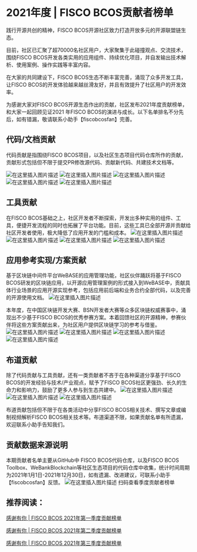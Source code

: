 # 2021年度 | FISCO BCOS贡献者榜单
践行开源共创的精神，FISCO BCOS开源社区致力打造开放多元的开源联盟链生态。

目前，社区已汇聚了超70000名社区用户，大家聚集于此碰撞观点、交流技术，围绕FISCO BCOS开发各类实用的应用组件、持续优化项目，并自发输出技术解析、使用案例、操作实践等丰富内容。

在大家的共同建设下，FISCO BCOS生态不断丰富完善，涌现了众多开发工具，让FISCO BCOS的开发体验越来越丝滑友好，并且有效提升了社区用户的开发效率。

为感谢大家对FISCO BCOS开源生态作出的贡献，社区发布2021年度贡献榜单，和大家一起回顾见证2021 年FISCO BCOS的演进与成长。以下名单排名不分先后，如有错漏，敬请联系小助手【fiscobcosfan】完善。

 ## 代码/文档贡献

代码贡献是指围绕FISCO BCOS项目，以及社区生态项目代码仓库所作的贡献，贡献形式包括但不限于提交PR修改源代码、贡献新代码、共建技术文档等。

![在这里插入图片描述](https://img-blog.csdnimg.cn/6e00e24dae6149288cd3ae9763e71d4c.png?x-oss-process=image/watermark,type_d3F5LXplbmhlaQ,shadow_50,text_Q1NETiBARklTQ09fQkNPUw==,size_20,color_FFFFFF,t_70,g_se,x_16)
![在这里插入图片描述](https://img-blog.csdnimg.cn/0cee16848cb14ace929482aa4cf453db.png?x-oss-process=image/watermark,type_d3F5LXplbmhlaQ,shadow_50,text_Q1NETiBARklTQ09fQkNPUw==,size_20,color_FFFFFF,t_70,g_se,x_16)
![在这里插入图片描述](https://img-blog.csdnimg.cn/43b96416ff1a451c98e75ba0db5104e9.png?x-oss-process=image/watermark,type_d3F5LXplbmhlaQ,shadow_50,text_Q1NETiBARklTQ09fQkNPUw==,size_20,color_FFFFFF,t_70,g_se,x_16)
![在这里插入图片描述](https://img-blog.csdnimg.cn/d3c147c960a241a9b1c0ccf369892f70.png?x-oss-process=image/watermark,type_d3F5LXplbmhlaQ,shadow_50,text_Q1NETiBARklTQ09fQkNPUw==,size_20,color_FFFFFF,t_70,g_se,x_16)
![在这里插入图片描述](https://img-blog.csdnimg.cn/4de372d6216d4ed5b95f63c43a9a44e6.png?x-oss-process=image/watermark,type_d3F5LXplbmhlaQ,shadow_50,text_Q1NETiBARklTQ09fQkNPUw==,size_20,color_FFFFFF,t_70,g_se,x_16)





## 工具贡献
在FISCO BCOS基础之上，社区开发者不断探索，开发出多种实用的组件、工具，便捷开发流程的同时也拓展了平台功能。目前，这些工具已全部开源并贡献给社区开发者使用，极大降低了应用开发的门槛和成本。
![在这里插入图片描述](https://img-blog.csdnimg.cn/abb7a5df708a4dd9af6b3148d49500a7.png?x-oss-process=image/watermark,type_d3F5LXplbmhlaQ,shadow_50,text_Q1NETiBARklTQ09fQkNPUw==,size_20,color_FFFFFF,t_70,g_se,x_16)
![在这里插入图片描述](https://img-blog.csdnimg.cn/2e924c091ca2471da17e9f560110b54f.png?x-oss-process=image/watermark,type_d3F5LXplbmhlaQ,shadow_50,text_Q1NETiBARklTQ09fQkNPUw==,size_20,color_FFFFFF,t_70,g_se,x_16)
![在这里插入图片描述](https://img-blog.csdnimg.cn/658a0ef933a444329508f51e9c62a9d0.png?x-oss-process=image/watermark,type_d3F5LXplbmhlaQ,shadow_50,text_Q1NETiBARklTQ09fQkNPUw==,size_20,color_FFFFFF,t_70,g_se,x_16)
![在这里插入图片描述](https://img-blog.csdnimg.cn/0e2bc681c2dd4db6869bb66ca979f570.png?x-oss-process=image/watermark,type_d3F5LXplbmhlaQ,shadow_50,text_Q1NETiBARklTQ09fQkNPUw==,size_20,color_FFFFFF,t_70,g_se,x_16)


## 应用参考实现/方案贡献
基于区块链中间件平台WeBASE的应用管理功能，社区伙伴踊跃将基于FISCO BCOS研发的区块链应用，以开源应用管理案例的形式接入到WeBASE中，贡献具体行业场景的应用开源实现参考，包括应用前后端和业务合约全部代码，以及完善的开源使用文档。
![在这里插入图片描述](https://img-blog.csdnimg.cn/37cc75100a5b4966b5312dc4cc8a586b.png?x-oss-process=image/watermark,type_d3F5LXplbmhlaQ,shadow_50,text_Q1NETiBARklTQ09fQkNPUw==,size_20,color_FFFFFF,t_70,g_se,x_16)


本年度，在中国区块链开发大赛、BSN开发者大赛等众多区块链权威赛事中，涌现出不少基于FISCO BCOS的优秀参赛方案。本着回馈社区的开源精神，参赛伙伴将这些方案贡献出来，为社区用户提供区块链学习的参考与借鉴。
![在这里插入图片描述](https://img-blog.csdnimg.cn/1e3c12860ae5429fb6311204fc5c57a6.png?x-oss-process=image/watermark,type_d3F5LXplbmhlaQ,shadow_50,text_Q1NETiBARklTQ09fQkNPUw==,size_20,color_FFFFFF,t_70,g_se,x_16)
![在这里插入图片描述](https://img-blog.csdnimg.cn/e84b014e19f54d23a8effd101d316f25.png?x-oss-process=image/watermark,type_d3F5LXplbmhlaQ,shadow_50,text_Q1NETiBARklTQ09fQkNPUw==,size_20,color_FFFFFF,t_70,g_se,x_16)
![在这里插入图片描述](https://img-blog.csdnimg.cn/efa4139528674a93b3b13e95a4364cd3.png?x-oss-process=image/watermark,type_d3F5LXplbmhlaQ,shadow_50,text_Q1NETiBARklTQ09fQkNPUw==,size_20,color_FFFFFF,t_70,g_se,x_16)
![在这里插入图片描述](https://img-blog.csdnimg.cn/ce8409a364e9480b96b1358082aa5b29.png?x-oss-process=image/watermark,type_d3F5LXplbmhlaQ,shadow_50,text_Q1NETiBARklTQ09fQkNPUw==,size_20,color_FFFFFF,t_70,g_se,x_16)

## 布道贡献

除了代码贡献与工具贡献，还有一类贡献者不吝于在各种渠道分享基于FISCO BCOS的开发经验与技术/产业观点，赋予了FISCO BCOS社区更强劲、长久的生命力和影响力，鼓励了更多人参与到生态共建中。
![在这里插入图片描述](https://img-blog.csdnimg.cn/7659d1626104460ab5e2b58dcf006ffb.png?x-oss-process=image/watermark,type_d3F5LXplbmhlaQ,shadow_50,text_Q1NETiBARklTQ09fQkNPUw==,size_20,color_FFFFFF,t_70,g_se,x_16)
![在这里插入图片描述](https://img-blog.csdnimg.cn/c17c2d0ef89b4350808d89d9f339fe55.png?x-oss-process=image/watermark,type_d3F5LXplbmhlaQ,shadow_50,text_Q1NETiBARklTQ09fQkNPUw==,size_20,color_FFFFFF,t_70,g_se,x_16)
![在这里插入图片描述](https://img-blog.csdnimg.cn/3b5b2dc0844d4da993cc404ad65061a7.png?x-oss-process=image/watermark,type_d3F5LXplbmhlaQ,shadow_50,text_Q1NETiBARklTQ09fQkNPUw==,size_20,color_FFFFFF,t_70,g_se,x_16)


布道贡献包括但不限于在各类活动中分享FISCO BCOS相关技术、撰写文章或编制视频解析FISCO BCOS相关技术等。布道渠道不限，如果贡献名单有所遗漏，欢迎联系小助手告知我们。

## 贡献数据来源说明
本期贡献者名单主要从GitHub中 FISCO BCOS代码仓库，以及FISCO BCOS Toolbox、WeBankBlockchain等社区生态项目的代码仓库中收集，统计时间周期为2021年1月1日-2021年12月30日，如有遗漏、改进建议，可联系小助手【fiscobcosfan】反馈。
![在这里插入图片描述](https://img-blog.csdnimg.cn/36063a1f8c44498e8969d3cf296066f9.png?x-oss-process=image/watermark,type_d3F5LXplbmhlaQ,shadow_50,text_Q1NETiBARklTQ09fQkNPUw==,size_20,color_FFFFFF,t_70,g_se,x_16)
扫码查看季度贡献者榜单

## 推荐阅读：
[感谢有你 | FISCO BCOS 2021年第一季度贡献榜单](https://mp.weixin.qq.com/s/d9W-SGxHWhbmkgQtdOelTw)

[感谢有你 | FISCO BCOS 2021年第二季度贡献榜单](https://mp.weixin.qq.com/s/UOLiY9boNwkIf_b1oE-t9A)

[感谢有你 | FISCO BCOS 2021年第三季度贡献榜单](https://mp.weixin.qq.com/s/zsHW7_YOINevEozumBn1LQ)
